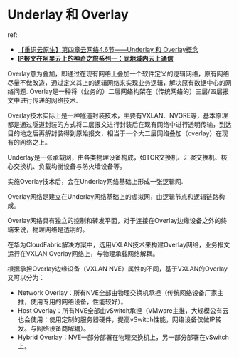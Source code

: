 # Underlay 和 Overlay
ref:
- [【重识云原生】第四章云网络4.6节——Underlay 和 Overlay概念](https://www.jianshu.com/p/e6ac700c224a)
- [**IP报文在阿里云上的神奇之旅系列一：同地域内云上通信**](https://developer.aliyun.com/article/1054404)

Overlay意为叠加，即通过在现有网络上叠加一个软件定义的逻辑网络，原有网络尽量不做改造，通过定义其上的逻辑网络来实现业务逻辑，解决原有数据中心的网络问题. Overlay是一种将（业务的）二层网络构架在（传统网络的）三层/四层报文中进行传递的网络技术.

Overlay技术实际上是一种隧道封装技术，主要有VXLAN、NVGRE等，基本原理都是通过隧道封装的方式将二层报文进行封装后在现有网络中进行透明传输，到达目的地之后再解封装得到原始报文，相当于一个大二层网络叠加（overlay）在现有的网络之上。

Underlay是一张承载网，由各类物理设备构成，如TOR交换机、汇聚交换机、核心交换机、负载均衡设备与防火墙设备等。

实施Overlay技术后，会在Underlay网络基础上形成一张逻辑网.

Overlay网络是建立在Underlay网络基础上的虚拟网，由逻辑节点和逻辑链路构成。

Overlay网络具有独立的控制和转发平面，对于连接在Overlay边缘设备之外的终端来说，物理网络是透明的。

在华为CloudFabric解决方案中，选用VXLAN技术来构建Overlay网络，业务报文运行在VXLAN Overlay网络上，与物理承载网络解耦。

根据承担Overlay边缘设备（VXLAN NVE）属性的不同，基于VXLAN的Overlay又可以分为：

- Network Overlay：所有NVE全部由物理交换机承担（传统网络设备厂家主推，使用专用的网络设备，性能较好）。
- Host Overlay：所有NVE全部由vSwitch承担（VMware主推，大规模公有云也会使用：使用定制的服务器硬件，提高vSwitch性能，网络设备仅做IP转发。与网络设备商解耦）。
- Hybrid Overlay：NVE一部分部署在物理交换机上，另一部分部署在vSwitch上。
